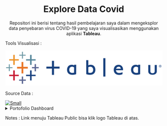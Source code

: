 <h1 align="center">Explore Data Covid</h1>

<p align="center">
  Repositori ini berisi tentang hasil pembelajaran saya dalam mengeksplor data penyebaran virus COVID-19 yang saya visualisasikan menggunakan aplikasi <strong>Tableau</strong>.
</p>

<p align="justify">
  Tools Visualisasi : 
</p>
 <a href="https://public.tableau.com/app/profile/muhammad.farhan8590/viz/PracticeDataCovid/Dashboard1" target="_blank"><img alt="Medium" src="README/tableaulogo.png" /></a>

<p align="justify">
  Source Data :
</p>
  <a href="https://www.kaggle.com/hendratno/covid19-indonesia" target="_blank"><img alt="Small" src="https://img.shields.io/badge/Kaggle-2C8EBB?&style=for-the-badge&logo=kaggle&logoColor=white" /></a>


<details><summary>Portofolio Dashboard</summary>

<p align="center">
  <a href='https://www.kaggle.com/hendratno/covid19-indonesia'><img src="README/Dashboard Covid.png"></a>
</p> 

<p align="center">
  <strong>Dashboard Diatas berisi informasi terkait data penyebaran virus COVID-19 di indonesia.</strong>
</p>
  
</details>
<p align="justify">
  Notes : Link menuju Tableau Public bisa klik logo Tableau di atas.
</p>
